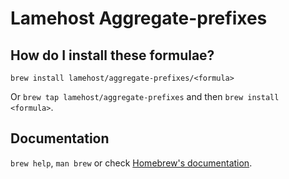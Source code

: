# Lamehost Aggregate-prefixes

## How do I install these formulae?

`brew install lamehost/aggregate-prefixes/<formula>`

Or `brew tap lamehost/aggregate-prefixes` and then `brew install <formula>`.

## Documentation

`brew help`, `man brew` or check [Homebrew's documentation](https://docs.brew.sh).
